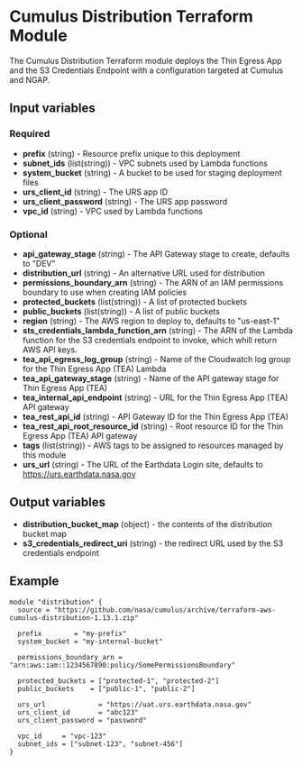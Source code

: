 # Cumulus Distribution Terraform Module

The Cumulus Distribution Terraform module deploys the Thin Egress App and the S3
Credentials Endpoint with a configuration targeted at Cumulus and NGAP.

## Input variables

### Required

- **prefix** (string) - Resource prefix unique to this deployment
- **subnet_ids** (list(string)) - VPC subnets used by Lambda functions
- **system_bucket** (string) - A bucket to be used for staging deployment files
- **urs_client_id** (string) - The URS app ID
- **urs_client_password** (string) - The URS app password
- **vpc_id** (string) - VPC used by Lambda functions

### Optional

- **api_gateway_stage** (string) - The API Gateway stage to create, defaults to
  "DEV"
- **distribution_url** (string) - An alternative URL used for distribution
- **permissions_boundary_arn** (string) - The ARN of an IAM permissions boundary
  to use when creating IAM policies
- **protected_buckets** (list(string)) - A list of protected buckets
- **public_buckets** (list(string)) - A list of public buckets
- **region** (string) - The AWS region to deploy to, defaults to "us-east-1"
- **sts_credentials_lambda_function_arn** (string) - The ARN of the Lambda
  function for the S3 credentials endpoint to invoke, which whill return AWS API
  keys.
- **tea_api_egress_log_group** (string) - Name of the Cloudwatch log group for the Thin Egress App (TEA) Lambda
- **tea_api_gateway_stage** (string) - Name of the API gateway stage for Thin Egress App (TEA)
- **tea_internal_api_endpoint** (string) - URL for the Thin Egress App (TEA) API gateway
- **tea_rest_api_id** (string) - API Gateway ID for the Thin Egress App (TEA)
- **tea_rest_api_root_resource_id** (string) - Root resource ID for the Thin Egress App (TEA) API gateway
- **tags** (list(string)) - AWS tags to be assigned to resources managed by this
  module
- **urs_url** (string) - The URL of the Earthdata Login site, defaults to
  <https://urs.earthdata.nasa.gov>

## Output variables

- **distribution_bucket_map** (object) - the contents of the distribution bucket map
- **s3_credentials_redirect_uri** (string) - the redirect URL used by the S3
  credentials endpoint

## Example

```hcl
module "distribution" {
  source = "https://github.com/nasa/cumulus/archive/terraform-aws-cumulus-distribution-1.13.1.zip"

  prefix        = "my-prefix"
  system_bucket = "my-internal-bucket"

  permissions_boundary_arn = "arn:aws:iam::1234567890:policy/SomePermissionsBoundary"

  protected_buckets = ["protected-1", "protected-2"]
  public_buckets    = ["public-1", "public-2"]

  urs_url             = "https://uat.urs.earthdata.nasa.gov"
  urs_client_id       = "abc123"
  urs_client_password = "password"

  vpc_id     = "vpc-123"
  subnet_ids = ["subnet-123", "subnet-456"]
}
```
